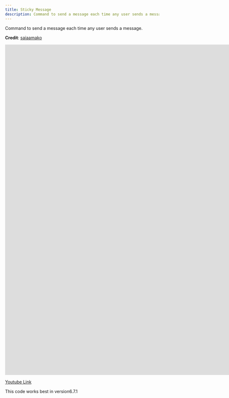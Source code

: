 ```yaml
---
title: Sticky Message
description: Command to send a message each time any user sends a message.
---
```


Command to send a message each time any user sends a message.

**Credit**: [saiaamako](https://discord.com/users/769525910164471821)

<iframe
  width="1920"
  height="1080"
  src="https://youtu.be/YBN7Fuq7VTA?si=nZPYcdfyTCXNl4kV"
  frameborder="0"
  allow="autoplay; encrypted-media"
  allowfullscreen
>
</iframe>

[Youtube Link](https://youtu.be/YBN7Fuq7VTA?si=nZPYcdfyTCXNl4kV)

This code works best in version6.7.1
